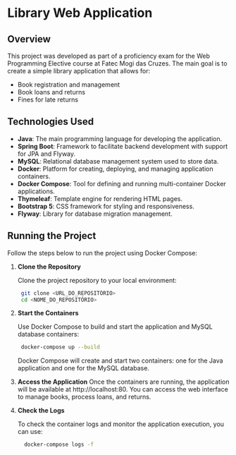 # Library Web Application

## Overview

This project was developed as part of a proficiency exam for the Web Programming Elective course at Fatec Mogi das
Cruzes. The main goal is to create a simple library application that allows for:

- Book registration and management
- Book loans and returns
- Fines for late returns

## Technologies Used

- **Java**: The main programming language for developing the application.
- **Spring Boot**: Framework to facilitate backend development with support for JPA and Flyway.
- **MySQL**: Relational database management system used to store data.
- **Docker**: Platform for creating, deploying, and managing application containers.
- **Docker Compose**: Tool for defining and running multi-container Docker applications.
- **Thymeleaf**: Template engine for rendering HTML pages.
- **Bootstrap 5**: CSS framework for styling and responsiveness.
- **Flyway**: Library for database migration management.

## Running the Project

Follow the steps below to run the project using Docker Compose:

1. **Clone the Repository**

   Clone the project repository to your local environment:

   ```bash
    git clone <URL_DO_REPOSITÓRIO>
    cd <NOME_DO_REPOSITÓRIO>
    ```

2. **Start the Containers**

   Use Docker Compose to build and start the application and MySQL database containers:

     ```bash
      docker-compose up --build
     ```
   Docker Compose will create and start two containers: one for the Java application and one for the MySQL database.

3. **Access the Application**
   Once the containers are running, the application will be available at http://localhost:80. You can access the web
   interface to manage books, process loans, and returns.

4. **Check the Logs**

   To check the container logs and monitor the application execution, you can use:

   ```bash
     docker-compose logs -f
    ```

